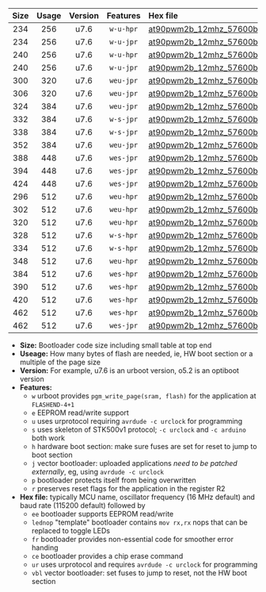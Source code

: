 |Size|Usage|Version|Features|Hex file|
|:-:|:-:|:-:|:-:|:--|
|234|256|u7.6|`w-u-hpr`|[at90pwm2b_12mhz_57600bps_ur.hex](https://raw.githubusercontent.com/stefanrueger/urboot/main//at90pwm2b_12mhz_57600bps_ur.hex)|
|234|256|u7.6|`w-u-jpr`|[at90pwm2b_12mhz_57600bps_ur_vbl.hex](https://raw.githubusercontent.com/stefanrueger/urboot/main//at90pwm2b_12mhz_57600bps_ur_vbl.hex)|
|240|256|u7.6|`w-u-hpr`|[at90pwm2b_12mhz_57600bps_lednop_ur.hex](https://raw.githubusercontent.com/stefanrueger/urboot/main//at90pwm2b_12mhz_57600bps_lednop_ur.hex)|
|240|256|u7.6|`w-u-jpr`|[at90pwm2b_12mhz_57600bps_lednop_ur_vbl.hex](https://raw.githubusercontent.com/stefanrueger/urboot/main//at90pwm2b_12mhz_57600bps_lednop_ur_vbl.hex)|
|300|320|u7.6|`weu-jpr`|[at90pwm2b_12mhz_57600bps_ee_ur_vbl.hex](https://raw.githubusercontent.com/stefanrueger/urboot/main//at90pwm2b_12mhz_57600bps_ee_ur_vbl.hex)|
|306|320|u7.6|`weu-jpr`|[at90pwm2b_12mhz_57600bps_ee_lednop_ur_vbl.hex](https://raw.githubusercontent.com/stefanrueger/urboot/main//at90pwm2b_12mhz_57600bps_ee_lednop_ur_vbl.hex)|
|324|384|u7.6|`weu-jpr`|[at90pwm2b_12mhz_57600bps_ee_lednop_fr_ur_vbl.hex](https://raw.githubusercontent.com/stefanrueger/urboot/main//at90pwm2b_12mhz_57600bps_ee_lednop_fr_ur_vbl.hex)|
|332|384|u7.6|`w-s-jpr`|[at90pwm2b_12mhz_57600bps_vbl.hex](https://raw.githubusercontent.com/stefanrueger/urboot/main//at90pwm2b_12mhz_57600bps_vbl.hex)|
|338|384|u7.6|`w-s-jpr`|[at90pwm2b_12mhz_57600bps_lednop_vbl.hex](https://raw.githubusercontent.com/stefanrueger/urboot/main//at90pwm2b_12mhz_57600bps_lednop_vbl.hex)|
|352|384|u7.6|`weu-jpr`|[at90pwm2b_12mhz_57600bps_ee_lednop_fr_ce_ur_vbl.hex](https://raw.githubusercontent.com/stefanrueger/urboot/main//at90pwm2b_12mhz_57600bps_ee_lednop_fr_ce_ur_vbl.hex)|
|388|448|u7.6|`wes-jpr`|[at90pwm2b_12mhz_57600bps_ee_vbl.hex](https://raw.githubusercontent.com/stefanrueger/urboot/main//at90pwm2b_12mhz_57600bps_ee_vbl.hex)|
|394|448|u7.6|`wes-jpr`|[at90pwm2b_12mhz_57600bps_ee_lednop_vbl.hex](https://raw.githubusercontent.com/stefanrueger/urboot/main//at90pwm2b_12mhz_57600bps_ee_lednop_vbl.hex)|
|424|448|u7.6|`wes-jpr`|[at90pwm2b_12mhz_57600bps_ee_lednop_fr_vbl.hex](https://raw.githubusercontent.com/stefanrueger/urboot/main//at90pwm2b_12mhz_57600bps_ee_lednop_fr_vbl.hex)|
|296|512|u7.6|`weu-hpr`|[at90pwm2b_12mhz_57600bps_ee_ur.hex](https://raw.githubusercontent.com/stefanrueger/urboot/main//at90pwm2b_12mhz_57600bps_ee_ur.hex)|
|302|512|u7.6|`weu-hpr`|[at90pwm2b_12mhz_57600bps_ee_lednop_ur.hex](https://raw.githubusercontent.com/stefanrueger/urboot/main//at90pwm2b_12mhz_57600bps_ee_lednop_ur.hex)|
|320|512|u7.6|`weu-hpr`|[at90pwm2b_12mhz_57600bps_ee_lednop_fr_ur.hex](https://raw.githubusercontent.com/stefanrueger/urboot/main//at90pwm2b_12mhz_57600bps_ee_lednop_fr_ur.hex)|
|328|512|u7.6|`w-s-hpr`|[at90pwm2b_12mhz_57600bps.hex](https://raw.githubusercontent.com/stefanrueger/urboot/main//at90pwm2b_12mhz_57600bps.hex)|
|334|512|u7.6|`w-s-hpr`|[at90pwm2b_12mhz_57600bps_lednop.hex](https://raw.githubusercontent.com/stefanrueger/urboot/main//at90pwm2b_12mhz_57600bps_lednop.hex)|
|348|512|u7.6|`weu-hpr`|[at90pwm2b_12mhz_57600bps_ee_lednop_fr_ce_ur.hex](https://raw.githubusercontent.com/stefanrueger/urboot/main//at90pwm2b_12mhz_57600bps_ee_lednop_fr_ce_ur.hex)|
|384|512|u7.6|`wes-hpr`|[at90pwm2b_12mhz_57600bps_ee.hex](https://raw.githubusercontent.com/stefanrueger/urboot/main//at90pwm2b_12mhz_57600bps_ee.hex)|
|390|512|u7.6|`wes-hpr`|[at90pwm2b_12mhz_57600bps_ee_lednop.hex](https://raw.githubusercontent.com/stefanrueger/urboot/main//at90pwm2b_12mhz_57600bps_ee_lednop.hex)|
|420|512|u7.6|`wes-hpr`|[at90pwm2b_12mhz_57600bps_ee_lednop_fr.hex](https://raw.githubusercontent.com/stefanrueger/urboot/main//at90pwm2b_12mhz_57600bps_ee_lednop_fr.hex)|
|462|512|u7.6|`wes-hpr`|[at90pwm2b_12mhz_57600bps_ee_lednop_fr_ce.hex](https://raw.githubusercontent.com/stefanrueger/urboot/main//at90pwm2b_12mhz_57600bps_ee_lednop_fr_ce.hex)|
|462|512|u7.6|`wes-jpr`|[at90pwm2b_12mhz_57600bps_ee_lednop_fr_ce_vbl.hex](https://raw.githubusercontent.com/stefanrueger/urboot/main//at90pwm2b_12mhz_57600bps_ee_lednop_fr_ce_vbl.hex)|

- **Size:** Bootloader code size including small table at top end
- **Useage:** How many bytes of flash are needed, ie, HW boot section or a multiple of the page size
- **Version:** For example, u7.6 is an urboot version, o5.2 is an optiboot version
- **Features:**
  + `w` urboot provides `pgm_write_page(sram, flash)` for the application at `FLASHEND-4+1`
  + `e` EEPROM read/write support
  + `u` uses urprotocol requiring `avrdude -c urclock` for programming
  + `s` uses skeleton of STK500v1 protocol; `-c urclock` and `-c arduino` both work
  + `h` hardware boot section: make sure fuses are set for reset to jump to boot section
  + `j` vector bootloader: uploaded applications *need to be patched externally*, eg, using `avrdude -c urclock`
  + `p` bootloader protects itself from being overwritten
  + `r` preserves reset flags for the application in the register R2
- **Hex file:** typically MCU name, oscillator frequency (16 MHz default) and baud rate (115200 default) followed by
  + `ee` bootloader supports EEPROM read/write
  + `lednop` "template" bootloader contains `mov rx,rx` nops that can be replaced to toggle LEDs
  + `fr` bootloader provides non-essential code for smoother error handing
  + `ce` bootloader provides a chip erase command
  + `ur` uses urprotocol and requires `avrdude -c urclock` for programming
  + `vbl` vector bootloader: set fuses to jump to reset, not the HW boot section
